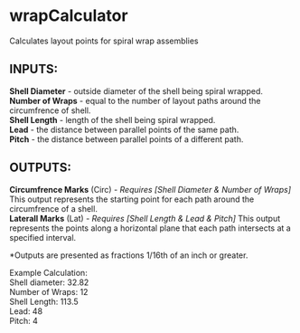 # wrapCalculator
Calculates layout points for spiral wrap assemblies 


## INPUTS:  
**Shell Diameter** - outside diameter of the shell being spiral wrapped.  
**Number of Wraps** - equal to the number of layout paths around the circumfrence of shell.  
**Shell Length** - length of the shell being spiral wrapped.  
**Lead** - the distance between parallel points of the same path.  
**Pitch** - the distance between parallel points of a different path.  

## OUTPUTS:  
**Circumfrence Marks** (Circ) - *Requires [Shell Diameter & Number of Wraps]* This output represents the starting point for each path around the circumfrence of a shell.  
**Laterall Marks** (Lat) - *Requires [Shell Length & Lead & Pitch]* This output represents the points along a horizontal plane that each path intersects at a specified interval.  


*Outputs are presented as fractions 1/16th of an inch or greater.

Example Calculation:  
Shell diameter: 32.82  
Number of Wraps: 12  
Shell Length: 113.5  
Lead: 48  
Pitch: 4  
